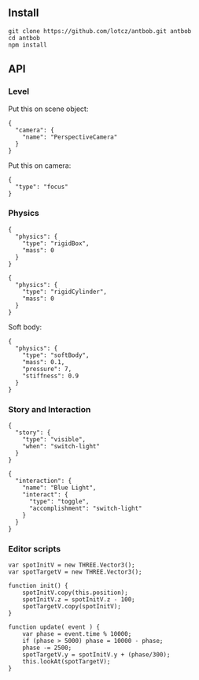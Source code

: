 ## Install

    git clone https://github.com/lotcz/antbob.git antbob
    cd antbob
    npm install

## API

### Level

Put this on scene object:

```
{
  "camera": {
    "name": "PerspectiveCamera"
  }
}
```

Put this on camera:

```
{
  "type": "focus"
}
```

### Physics

```
{
  "physics": {
    "type": "rigidBox",
    "mass": 0
  }
}

{
  "physics": {
    "type": "rigidCylinder",
    "mass": 0
  }
}
```

Soft body:

```
{
  "physics": {
    "type": "softBody",
    "mass": 0.1,
    "pressure": 7,
    "stiffness": 0.9
  }
}
```

### Story and Interaction

```
{
  "story": {
    "type": "visible",
    "when": "switch-light"
  }
}
```

```
{
  "interaction": {
    "name": "Blue Light",
    "interact": {
      "type": "toggle",
      "accomplishment": "switch-light"
    }
  }
}
```

### Editor scripts

```
var spotInitV = new THREE.Vector3();
var spotTargetV = new THREE.Vector3();

function init() {
	spotInitV.copy(this.position);
	spotInitV.z = spotInitV.z - 100;
	spotTargetV.copy(spotInitV);
}

function update( event ) {
	var phase = event.time % 10000;
	if (phase > 5000) phase = 10000 - phase;
	phase -= 2500;
	spotTargetV.y = spotInitV.y + (phase/300);
	this.lookAt(spotTargetV);
}
```
